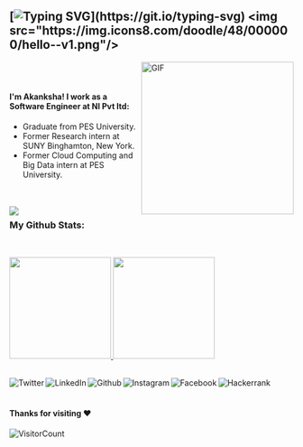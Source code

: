 ## [![Typing SVG](https://readme-typing-svg.herokuapp.com?color=2788B3&width=180&lines=Ello+there+mate!)](https://git.io/typing-svg) <img src="https://img.icons8.com/doodle/48/000000/hello--v1.png"/>

<img align="right" height="270px" alt="GIF" src="https://media.giphy.com/media/NgurY1o4z080Jfoyzw/giphy.gif" />
</br></br>

#### I'm Akanksha! I work as a Software Engineer at NI Pvt ltd:
- Graduate from PES University.
- Former Research intern at SUNY Binghamton, New York.
- Former Cloud Computing and Big Data intern at PES University.

</br></br>
<span>
  <img align="left" src="https://img.icons8.com/clouds/70/000000/laptop.png" />
  ### My Github Stats:</br>
</span>

</br>
<p>
<a href="https://github.com/AkankshaSomayaji">
  <img height="180em" src = "https://github-readme-stats.vercel.app/api/top-langs/?username=AkankshaSomayaji&theme=buefy&layout=compact&title_color=ffffff&bg_color=151515&text_color=FFFEFE">
 <img height="180em" src="https://github-readme-stats.vercel.app/api?username=AkankshaSomayaji&&show_icons=true&title_color=ffffff&icon_color=ffdc40&text_color=ffffff&bg_color=151515">
</a>
</p>

</br>

 <a href="https://twitter.com/Akankshasomayji">
  <img align="left" alt="Twitter" src="https://img.icons8.com/doodle/48/000000/twitter--v1.png" />
</a>
<a href="https://www.linkedin.com/in/akanksha-somayaji-391986128/">
  <img align="left" alt="LinkedIn" src="https://img.icons8.com/doodle/48/4a90e2/linkedin--v2.png" />
</a>
<a href="https://github.com/AkankshaSomayaji">
  <img align="left" alt="Github" src="https://img.icons8.com/doodle/48/4a90e2/github.png" />
</a>
<a href="https://www.instagram.com/akankshasomayaji/">
  <img align="left" alt="Instagram" src="https://img.icons8.com/doodle/48/4a90e2/instagram-new.png" />
</a>
<a href="https://www.facebook.com/ganeshsomayaji.ganesh">
  <img align="left" alt="Facebook" src="https://img.icons8.com/doodle/48/4a90e2/facebook-new.png" />
</a>
<a href="https://www.hackerrank.com/Akankshasomayaji">
  <img align="left" alt="Hackerrank" src="https://img.icons8.com/windows/48/4a90e2/hackerrank.png" />
</a>
<br><br>

#### Thanks for visiting :heart:
![VisitorCount](https://profile-counter.glitch.me/AkankshaSomayaji/count.svg)

</span>
